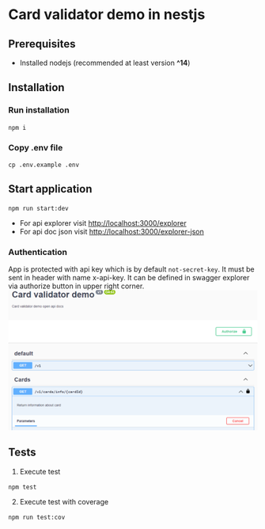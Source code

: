 # Card validator demo in nestjs

## Prerequisites
- Installed nodejs (recommended at least version **^14**)

## Installation

### Run installation
```shell
npm i
```

### Copy .env file
```shell
cp .env.example .env
```

## Start application
```shell
npm run start:dev
```

- For api explorer visit [http://localhost:3000/explorer](http://localhost:3000/explorer)
- For api doc json visit [http://localhost:3000/explorer-json](http://localhost:3000/explorer-json)

### Authentication
App is protected with api key which is by default ```not-secret-key```. It must be sent in header with name x-api-key.
It can be defined in swagger explorer via authorize button in upper right corner.
![Explorer](./docs/explorer.png)

## Tests
1. Execute test
```shell
npm test
```

2. Execute test with coverage
```shell
npm run test:cov
```
